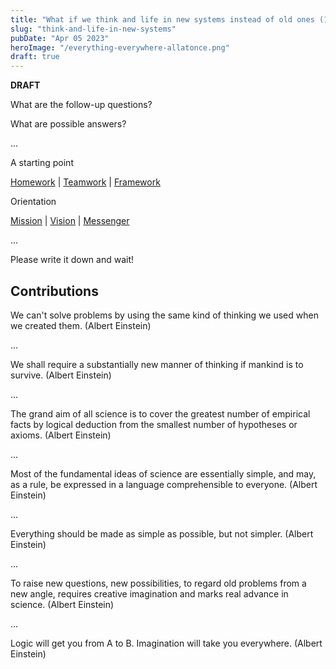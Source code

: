 ```yaml
---
title: "What if we think and life in new systems instead of old ones (1/3) ?"
slug: "think-and-life-in-new-systems"
pubDate: "Apr 05 2023"
heroImage: "/everything-everywhere-allatonce.png"
draft: true
---
```


**DRAFT**

What are the follow-up questions?

What are possible answers?

...

A starting point

[Homework](http://kiss-yourself.world) | [Teamwork](http://kiss-everyone.world) | [Framework](http://kiss-everything.world)

Orientation

[Mission](http://kiss-everything.world) | [Vision](http://kiss-everything.world) | [Messenger](http://kiss-everything.world)

...

Please write it down and wait!

## Contributions

We can't solve problems by using the same kind of thinking we used when we created them. (Albert Einstein)

...

We shall require a substantially new manner of thinking if mankind is to survive. (Albert Einstein)

...

The grand aim of all science is to cover the greatest number of empirical facts by logical deduction from the smallest number of hypotheses or axioms. (Albert Einstein)

...

Most of the fundamental ideas of science are essentially simple, and may, as a rule, be expressed in a language comprehensible to everyone. (Albert Einstein)

...

Everything should be made as simple as possible, but not simpler. (Albert Einstein)

...

To raise new questions, new possibilities, to regard old problems from a new angle, requires creative imagination and marks real advance in science. (Albert Einstein)

...

Logic will get you from A to B. Imagination will take you everywhere. (Albert Einstein)
